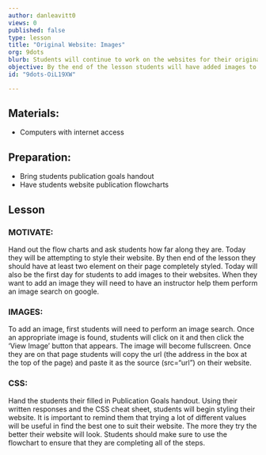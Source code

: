 ```yaml
---
author: danleavitt0
views: 0
published: false
type: lesson
title: "Original Website: Images"
org: 9dots
blurb: Students will continue to work on the websites for their original application ideas. This lessons focus will be on CSS and adding images.
objective: By the end of the lesson students will have added images to their website and begin styling with CSS
id: "9dots-OiL19XW"

---
```


## Materials:
- Computers with internet access

## Preparation:
- Bring students publication goals handout
- Have students website publication flowcharts

## Lesson

### MOTIVATE:
Hand out the flow charts and ask students how far along they are.  Today they will be attempting to style their website. By then end of the lesson they should have at least two element on their page completely styled. Today will also be the first day for students to add images to their websites. When they want to add an image they will need to have an instructor help them perform an image search on google. 

### IMAGES:
To add an image, first students will need to perform an image search. Once an appropriate image is found, students will click on it and then click the ‘View Image’ button that appears. The image will become fullscreen.  Once they are on that page students will copy the url (the address in the box at the top of the page) and paste it as the source (src=“url”) on their website.

### CSS:
Hand the students their filled in Publication Goals handout. Using their written responses and the CSS cheat sheet, students will begin styling their website. It is important to remind them that trying a lot of different values will be useful in find the best one to suit their website.  The more they try the better their website will look. Students should make sure to use the flowchart to ensure that they are completing all of the steps.
